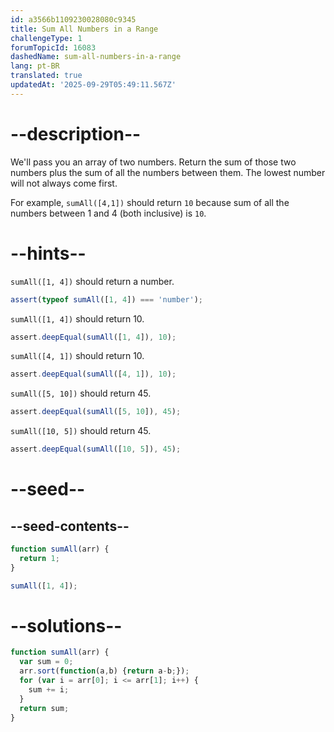 ```yaml
---
id: a3566b1109230028080c9345
title: Sum All Numbers in a Range
challengeType: 1
forumTopicId: 16083
dashedName: sum-all-numbers-in-a-range
lang: pt-BR
translated: true
updatedAt: '2025-09-29T05:49:11.567Z'
---
```


# --description--

We'll pass you an array of two numbers. Return the sum of those two numbers plus the sum of all the numbers between them. The lowest number will not always come first.

For example, `sumAll([4,1])` should return `10` because sum of all the numbers between 1 and 4 (both inclusive) is `10`.

# --hints--

`sumAll([1, 4])` should return a number.

```js
assert(typeof sumAll([1, 4]) === 'number');
```

`sumAll([1, 4])` should return 10.

```js
assert.deepEqual(sumAll([1, 4]), 10);
```

`sumAll([4, 1])` should return 10.

```js
assert.deepEqual(sumAll([4, 1]), 10);
```

`sumAll([5, 10])` should return 45.

```js
assert.deepEqual(sumAll([5, 10]), 45);
```

`sumAll([10, 5])` should return 45.

```js
assert.deepEqual(sumAll([10, 5]), 45);
```

# --seed--

## --seed-contents--

```js
function sumAll(arr) {
  return 1;
}

sumAll([1, 4]);
```

# --solutions--

```js
function sumAll(arr) {
  var sum = 0;
  arr.sort(function(a,b) {return a-b;});
  for (var i = arr[0]; i <= arr[1]; i++) {
    sum += i;
  }
  return sum;
}
```
